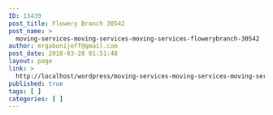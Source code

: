 ```yaml
---
ID: 13439
post_title: Flowery Branch 30542
post_name: >
  moving-services-moving-services-moving-services-flowerybranch-30542
author: mrgabonijeff@gmail.com
post_date: 2018-03-28 01:51:48
layout: page
link: >
  http://localhost/wordpress/moving-services-moving-services-moving-services-flowerybranch-30542/
published: true
tags: [ ]
categories: [ ]
---
```

